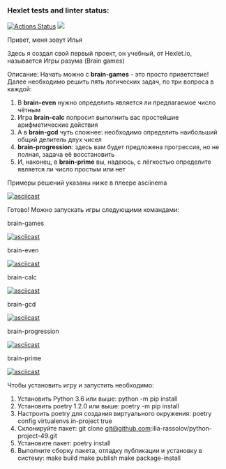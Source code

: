 ### Hexlet tests and linter status:
[![Actions Status](https://github.com/ilia-rassolov/python-project-49/workflows/hexlet-check/badge.svg)](https://github.com/ilia-rassolov/python-project-49/actions)
<a href="https://codeclimate.com/github/ilia-rassolov/python-project-49/maintainability"><img src="https://api.codeclimate.com/v1/badges/f315eb1f909eb7b075f2/maintainability" /></a>

Привет, меня зовут Илья

Здесь я создал свой первый проект, он учебный, от Hexlet.io, называется Игры разума (Brain games)

Описание:
Начать можно с **brain-games** - это просто приветствие!
Далее необходимо решить пять логических задач, по три вопроса в каждой:
1. В **brain-even** нужно определить является ли предлагаемое число чётным
2. Игра **brain-calc** попросит выполнить вас простейшие арифметические действия
3. А в **brain-gcd** чуть сложнее: необходимо определить наибольший общий делитель двух чисел
4. **brain-progression**: здесь вам будет предложена прогрессия, но не полная, задача её восстановить
5. И, наконец, в **brain-prime** вы, надеюсь, с лёгкостью определите является ли число простым или нет

Примеры решений указаны ниже в плеере asciinema

[![asciicast](https://asciinema.org/a/ZzHIhGThu8wVnTeOA5JVkRism.svg)](https://asciinema.org/a/ZzHIhGThu8wVnTeOA5JVkRism)


Готово! Можно запускать игры следующими командами:

brain-games

[![asciicast](https://asciinema.org/a/iQ2hBOQ6BpJQTQ0omn8PGJsAC.svg)](https://asciinema.org/a/iQ2hBOQ6BpJQTQ0omn8PGJsAC)


brain-even

[![asciicast](https://asciinema.org/a/Qltn8cPLpfb2o9OehuShKsGbm.svg)](https://asciinema.org/a/Qltn8cPLpfb2o9OehuShKsGbm)


brain-calc

[![asciicast](https://asciinema.org/a/PBQIBYdG9osCseVqaMy6884Hw.svg)](https://asciinema.org/a/PBQIBYdG9osCseVqaMy6884Hw)


brain-gcd

[![asciicast](https://asciinema.org/a/RQGU14N3qpHawQ7JqwNVB7eXK.svg)](https://asciinema.org/a/RQGU14N3qpHawQ7JqwNVB7eXK)


brain-progression

[![asciicast](https://asciinema.org/a/564451.svg)](https://asciinema.org/a/564451)


brain-prime

[![asciicast](https://asciinema.org/a/TWI6GTq3JiwSVxBJ3R9C9Wcq5.svg)](https://asciinema.org/a/TWI6GTq3JiwSVxBJ3R9C9Wcq5)



Чтобы установить игру и запустить необходимо:
1. Установить Python 3.6 или выше: 
python -m pip install
2. Установить poetry 1.2.0 или выше:
poetry -m pip install
3. Настроить poetry для создания виртуального окружения:
poetry config virtualenvs.in-project true
4. Склонируйте пакет:
git clone git@github.com:ilia-rassolov/python-project-49.git
5. Установите пакет:
poetry install
6. Выполните сборку пакета, отладку публикации и установку в систему:
make build
make publish
make package-install
